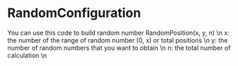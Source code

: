 # RandomConfiguration
You can use this code to build random number
RandomPosition(x, y, n) \n
x: the number of the range of random number (0, x) or total positions \n
y: the number of random numbers that you want to obtain \n
n: the total number of calculation \n
